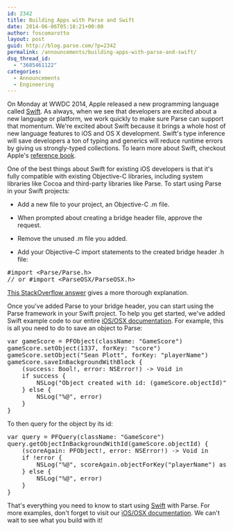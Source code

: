 ```yaml
---
id: 2342
title: Building Apps with Parse and Swift
date: 2014-06-06T05:18:21+00:00
author: foscomarotto
layout: post
guid: http://blog.parse.com/?p=2342
permalink: /announcements/building-apps-with-parse-and-swift/
dsq_thread_id:
  - "3685461122"
categories:
  - Announcements
  - Engineering
---
```

On Monday at WWDC 2014, Apple released a new programming language called <a href="https://developer.apple.com/swift/" target="_blank">Swift</a>. <span class="_5yl5" data-reactid=".2a.$mid=11402071848955=25bc5de3abb1125ea57.2:0.0.0.0.0"><span class="null">As always, when we see that developers are excited about a new language or platform, we work quickly to make sure Parse can support that momentum.</span></span> We're excited about Swift because it brings a whole host of new language features to iOS and OS X development. Swift's type inference will save developers a ton of typing and generics will reduce runtime errors by giving us strongly-typed collections. To learn more about Swift, checkout Apple's <a href="https://itunes.apple.com/us/book/the-swift-programming-language/id881256329?mt=11" target="_blank">reference book</a>.

One of the best things about Swift for existing iOS developers is that it's fully compatible with existing Objective-C libraries, including system libraries like Cocoa and third-party libraries like Parse. To start using Parse in your Swift projects:

* Add a new file to your project, an Objective-C .m file.
  
* When prompted about creating a bridge header file, approve the request.
  
* Remove the unused .m file you added.
  
* Add your Objective-C import statements to the created bridge header .h file:

<pre class="brush: c; gutter: false">#import &lt;Parse/Parse.h&gt;
// or #import &lt;ParseOSX/ParseOSX.h&gt;
</pre>

<a href="http://stackoverflow.com/questions/24002369/how-to-call-objective-c-code-from-swift/24005242#24005242" target="_blank">This StackOverflow answer</a> gives a more thorough explanation.

Once you've added Parse to your bridge header, you can start using the Parse framework in your Swift project. To help you get started, we've added Swift example code to our entire [iOS/OSX documentation](https://parse.com/docs/ios_guide). For example, this is all you need to do to save an object to Parse:

<pre class="brush: c; gutter: false">var gameScore = PFObject(className: "GameScore")
gameScore.setObject(1337, forKey: "score")
gameScore.setObject("Sean Plott", forKey: "playerName")
gameScore.saveInBackgroundWithBlock { 
    (success: Bool!, error: NSError!) -&gt; Void in
    if success {
        NSLog("Object created with id: (gameScore.objectId)")
    } else {
        NSLog("%@", error)
    }
}
</pre>

To then query for the object by its id:

<pre class="brush: c; gutter: false">var query = PFQuery(className: "GameScore")
query.getObjectInBackgroundWithId(gameScore.objectId) {
    (scoreAgain: PFObject!, error: NSError!) -&gt; Void in
    if !error {
        NSLog("%@", scoreAgain.objectForKey("playerName") as NSString)
    } else {
        NSLog("%@", error)
    }
}
</pre>

That's everything you need to know to start using <a href="https://itunes.apple.com/us/book/the-swift-programming-language/id881256329?mt=11" target="_blank">Swift</a> with Parse. For more examples, don't forget to visit our [iOS/OSX documentation](https://parse.com/docs/ios_guide). We can't wait to see what you build with it!